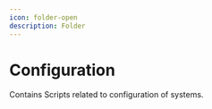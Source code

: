 ```yaml
---
icon: folder-open
description: Folder
---
```


# Configuration

Contains Scripts related to configuration of systems.
